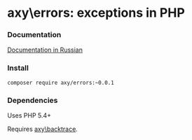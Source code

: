 # axy\errors: exceptions in PHP

### Documentation

[Documentation in Russian](https://github.com/axypro/errors/wiki/ru)

### Install

`composer require axy/errors:~0.0.1`

### Dependencies

Uses PHP 5.4+

Requires [axy\backtrace](https://github.com/axypro/backtrace).

